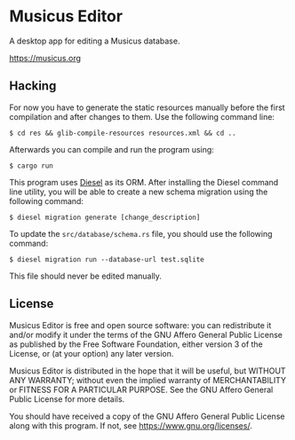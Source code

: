 # Musicus Editor

A desktop app for editing a Musicus database.

https://musicus.org

## Hacking

For now you have to generate the static resources manually before the first
compilation and after changes to them. Use the following command line:

```
$ cd res && glib-compile-resources resources.xml && cd ..
```

Afterwards you can compile and run the program using:

```
$ cargo run
```

This program uses [Diesel](https://diesel.rs) as its ORM. After installing
the Diesel command line utility, you will be able to create a new schema
migration using the following command:

```
$ diesel migration generate [change_description]
```

To update the `src/database/schema.rs` file, you should use the following
command:

```
$ diesel migration run --database-url test.sqlite
```

This file should never be edited manually.

## License

Musicus Editor is free and open source software: you can redistribute it and/or
modify it under the terms of the GNU Affero General Public License as published
by the Free Software Foundation, either version 3 of the License, or (at your
option) any later version.

Musicus Editor is distributed in the hope that it will be useful, but WITHOUT
ANY WARRANTY; without even the implied warranty of MERCHANTABILITY or FITNESS
FOR A PARTICULAR PURPOSE. See the GNU Affero General Public License for more
details.

You should have received a copy of the GNU Affero General Public License along
with this program. If not, see https://www.gnu.org/licenses/.